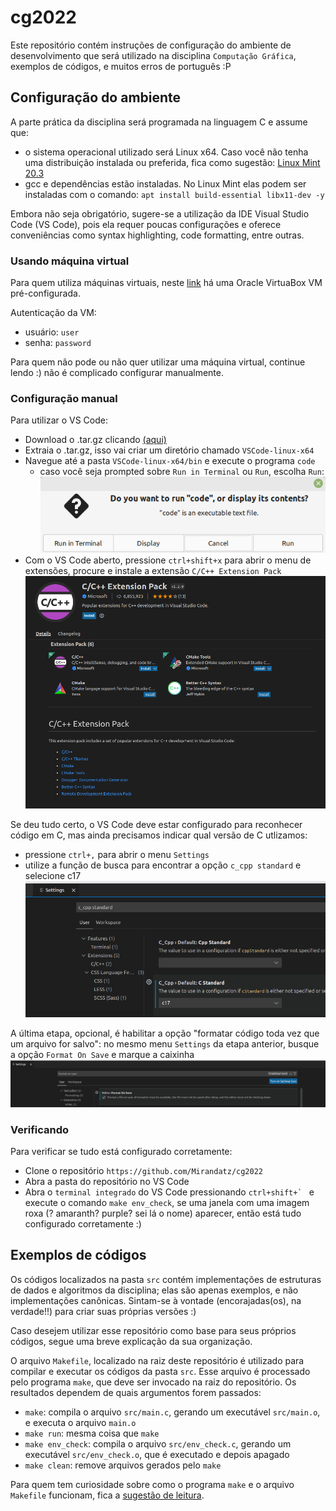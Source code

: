 # cg2022

Este repositório contém instruções de configuração do ambiente de desenvolvimento que será utilizado na disciplina `Computação Gráfica`, exemplos de códigos, e muitos erros de português :P

## Configuração do ambiente

A parte prática da disciplina será programada na linguagem C e assume que:
- o sistema operacional utilizado será Linux x64. Caso você não tenha uma distribuição instalada ou preferida, fica como sugestão: [Linux Mint 20.3](https://linuxmint.com/)
- gcc e dependências estão instaladas. No Linux Mint elas podem ser instaladas com o comando: `apt install build-essential libx11-dev -y`

Embora não seja obrigatório, sugere-se a utilização da IDE Visual Studio Code (VS Code), pois ela requer poucas configurações e oferece conveniências como syntax highlighting, code formatting, entre outras.


### Usando máquina virtual

Para quem utiliza máquinas virtuais, neste [link](https://drive.google.com/file/d/1fv4daw6-TA4CTkYkrgzLt7tJuBM9VABd/view?usp=sharing) há uma Oracle VirtuaBox VM pré-configurada.

Autenticação da VM:
- usuário: `user`
- senha: `password`

Para quem não pode ou não quer utilizar uma máquina virtual, continue lendo :) não é complicado configurar manualmente.

### Configuração manual

Para utilizar o VS Code:
- Download o .tar.gz clicando [(aqui)](https://code.visualstudio.com/download#)
- Extraia o .tar.gz, isso vai criar um diretório chamado `VSCode-linux-x64`
- Navegue até a pasta `VSCode-linux-x64/bin` e execute o programa `code`
  - caso você seja prompted sobre `Run in Terminal` ou `Run`, escolha `Run`: ![run](./figures/run_terminal.png)
- Com o VS Code aberto, pressione `ctrl+shift+x` para abrir o menu de extensões, procure e instale a extensão `C/C++ Extension Pack` ![extension](./figures/extension.png)

Se deu tudo certo, o VS Code deve estar configurado para reconhecer código em C, mas ainda precisamos indicar qual versão de C utlizamos:
- pressione `ctrl+,` para abrir o menu `Settings`
- utilize a função de busca para encontrar a opção `c_cpp standard` e selecione c17 ![cstd](./figures/cstd.png)

A última etapa, opcional, é habilitar a opção "formatar código toda vez que um arquivo for salvo": no mesmo menu `Settings` da etapa anterior, busque a opção `Format On Save` e marque a caixinha ![format](./figures/format_on_save.png)

### Verificando

Para verificar se tudo está configurado corretamente:
- Clone o repositório `https://github.com/Mirandatz/cg2022`
- Abra a pasta do repositório no VS Code
- Abra o `terminal integrado` do VS Code pressionando ``ctrl+shift+` `` e execute o comando `make env_check`, se uma janela com uma imagem roxa (? amaranth? purple? sei lá o nome) aparecer, então está tudo configurado corretamente :)

## Exemplos de códigos

Os códigos localizados na pasta `src` contém implementações de estruturas de dados e algoritmos da disciplina; elas são apenas exemplos, e não implementações canônicas. Sintam-se à vontade (encorajadas(os), na verdade!!) para criar suas próprias versões :)

Caso desejem utilizar esse repositório como base para seus próprios códigos, segue uma breve explicação da sua organização.

O arquivo `Makefile`, localizado na raiz deste repositório é utilizado para compilar e executar os códigos da pasta `src`. Esse arquivo é processado pelo programa `make`, que deve ser invocado na raiz do repositório. Os resultados dependem de quais argumentos forem passados:
- `make`: compila o arquivo `src/main.c`, gerando um executável `src/main.o`, e executa o arquivo `main.o`
- `make run`: mesma coisa que `make`
- `make env_check`: compila o arquivo `src/env_check.c`, gerando um executável `src/env_check.o`, que é executado e depois apagado
- `make clean`: remove arquivos gerados pelo `make`

Para quem tem curiosidade sobre como o programa `make` e o arquivo `Makefile` funcionam, fica a [sugestão de leitura](https://www.gnu.org/software/make/manual/html_node/Introduction.html).
